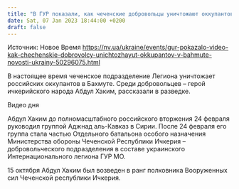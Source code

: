```yaml
---
title: "В ГУР показали, как чеченские добровольцы уничтожают оккупантов в Бахмуте — видео"
date: Sat, 07 Jan 2023 18:44:00 +0200
draft: false
---
```

Источник: Новое Время https://nv.ua/ukraine/events/gur-pokazalo-video-kak-chechenskie-dobrovolcy-unichtozhayut-okkupantov-v-bahmute-novosti-ukrainy-50296075.html


В настоящее время чеченское подразделение Легиона уничтожает российских оккупантов в Бахмуте. Среди добровольцев – герой ичкерийского народа Абдул Хаким, рассказали в разведке.

 Видео дня   

Абдул Хаким до полномасштабного российского вторжения 24 февраля руководил группой Аджнад аль-Кавказ в Сирии. После 24 февраля его группа стала частью Отдельного батальона особого назначения Министерства обороны Чеченской Республики Ичкерия – добровольческого подразделения в составе украинского Интернационального легиона ГУР МО.

15 октября Абдул Хаким был возведен в ранг полковника Вооруженных сил Чеченской республики Ичкерия.
